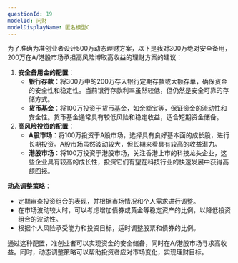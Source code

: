 ```yaml
---
questionId: 19
modelId: 问财
modelDisplayName: 匿名模型C
---
```

为了准确为准创业者设计500万动态理财方案，以下是我对300万绝对安全备用，200万在A/港股市场承担高风险博取高收益的理财方案的建议：

1. **安全备用金的配置**：
    - **银行存款**：将300万中的200万存入银行定期存款或大额存单，确保资金的安全性和稳定性。当前银行存款利率虽然较低，但仍然是安全可靠的存储方式。
    - **货币基金**：将100万投资于货币基金，如余额宝等，保证资金的流动性和安全性。货币基金通常具有较低风险和稳定收益，适合短期资金储备。
2. **高风险投资的配置**：
    - **A股市场**：将100万投资于A股市场，选择具有良好基本面的成长股，进行长期投资。A股市场虽然波动较大，但长期来看具有较高的收益潜力。
    - **港股市场**：将100万投资于港股市场，关注香港上市的科技龙头企业，这些企业具有较高的成长性，投资它们有望在科技行业的快速发展中获得高额回报。

**动态调整策略**：

- 定期审查投资组合的表现，并根据市场情况和个人需求进行调整。
- 在市场波动较大时，可以考虑增加债券或黄金等稳定资产的比例，以降低投资组合的波动性。
- 根据个人风险承受能力和投资目标，适时调整股票和债券的比例。

通过这种配置，准创业者可以实现资金的安全储备，同时在A/港股市场寻求高收益。同时，动态调整策略可以帮助投资者应对市场变化，实现理财目标。